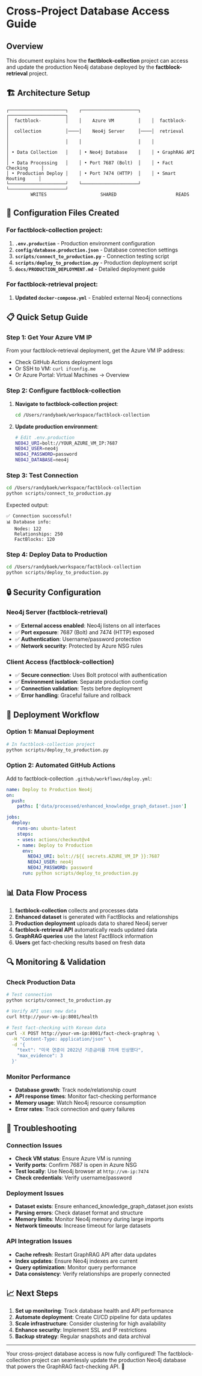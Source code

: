 # Cross-Project Database Access Guide

## Overview

This document explains how the **factblock-collection** project can access and update the production Neo4j database deployed by the **factblock-retrieval** project.

## 🏗️ **Architecture Setup**

```
┌─────────────────────┐    ┌─────────────────────┐    ┌─────────────────────┐
│  factblock-         │    │    Azure VM         │    │  factblock-         │
│  collection         │────│    Neo4j Server     │────│  retrieval          │
│                     │    │                     │    │                     │
│ • Data Collection   │    │ • Neo4j Database    │    │ • GraphRAG API      │
│ • Data Processing   │    │ • Port 7687 (Bolt)  │    │ • Fact Checking     │
│ • Production Deploy │    │ • Port 7474 (HTTP)  │    │ • Smart Routing     │
└─────────────────────┘    └─────────────────────┘    └─────────────────────┘
         WRITES                    SHARED                      READS
```

## 🔧 **Configuration Files Created**

### For factblock-collection project:

1. **`.env.production`** - Production environment configuration
2. **`config/database.production.json`** - Database connection settings
3. **`scripts/connect_to_production.py`** - Connection testing script
4. **`scripts/deploy_to_production.py`** - Production deployment script
5. **`docs/PRODUCTION_DEPLOYMENT.md`** - Detailed deployment guide

### For factblock-retrieval project:

1. **Updated `docker-compose.yml`** - Enabled external Neo4j connections

## 📋 **Quick Setup Guide**

### Step 1: Get Your Azure VM IP

From your factblock-retrieval deployment, get the Azure VM IP address:
- Check GitHub Actions deployment logs
- Or SSH to VM: `curl ifconfig.me`
- Or Azure Portal: Virtual Machines → Overview

### Step 2: Configure factblock-collection

1. **Navigate to factblock-collection project**:
   ```bash
   cd /Users/randybaek/workspace/factblock-collection
   ```

2. **Update production environment**:
   ```bash
   # Edit .env.production
   NEO4J_URI=bolt://YOUR_AZURE_VM_IP:7687
   NEO4J_USER=neo4j
   NEO4J_PASSWORD=password
   NEO4J_DATABASE=neo4j
   ```

### Step 3: Test Connection

```bash
cd /Users/randybaek/workspace/factblock-collection
python scripts/connect_to_production.py
```

Expected output:
```
✅ Connection successful!
📊 Database info:
   Nodes: 122
   Relationships: 250
   FactBlocks: 120
```

### Step 4: Deploy Data to Production

```bash
cd /Users/randybaek/workspace/factblock-collection
python scripts/deploy_to_production.py
```

## 🔒 **Security Configuration**

### Neo4j Server (factblock-retrieval)
- ✅ **External access enabled**: Neo4j listens on all interfaces
- ✅ **Port exposure**: 7687 (Bolt) and 7474 (HTTP) exposed
- ✅ **Authentication**: Username/password protection
- ✅ **Network security**: Protected by Azure NSG rules

### Client Access (factblock-collection)
- ✅ **Secure connection**: Uses Bolt protocol with authentication
- ✅ **Environment isolation**: Separate production config
- ✅ **Connection validation**: Tests before deployment
- ✅ **Error handling**: Graceful failure and rollback

## 🚀 **Deployment Workflow**

### Option 1: Manual Deployment
```bash
# In factblock-collection project
python scripts/deploy_to_production.py
```

### Option 2: Automated GitHub Actions
Add to factblock-collection `.github/workflows/deploy.yml`:
```yaml
name: Deploy to Production Neo4j
on:
  push:
    paths: ['data/processed/enhanced_knowledge_graph_dataset.json']

jobs:
  deploy:
    runs-on: ubuntu-latest
    steps:
    - uses: actions/checkout@v4
    - name: Deploy to Production
      env:
        NEO4J_URI: bolt://${{ secrets.AZURE_VM_IP }}:7687
        NEO4J_USER: neo4j
        NEO4J_PASSWORD: password
      run: python scripts/deploy_to_production.py
```

## 📊 **Data Flow Process**

1. **factblock-collection** collects and processes data
2. **Enhanced dataset** is generated with FactBlocks and relationships
3. **Production deployment** uploads data to shared Neo4j server
4. **factblock-retrieval API** automatically reads updated data
5. **GraphRAG queries** use the latest FactBlock information
6. **Users** get fact-checking results based on fresh data

## 🔍 **Monitoring & Validation**

### Check Production Data
```bash
# Test connection
python scripts/connect_to_production.py

# Verify API uses new data
curl http://your-vm-ip:8001/health

# Test fact-checking with Korean data
curl -X POST http://your-vm-ip:8001/fact-check-graphrag \
  -H "Content-Type: application/json" \
  -d '{
    "text": "미국 연준이 2022년 기준금리를 7차례 인상했다",
    "max_evidence": 3
  }'
```

### Monitor Performance
- **Database growth**: Track node/relationship count
- **API response times**: Monitor fact-checking performance
- **Memory usage**: Watch Neo4j resource consumption
- **Error rates**: Track connection and query failures

## 🚨 **Troubleshooting**

### Connection Issues
- **Check VM status**: Ensure Azure VM is running
- **Verify ports**: Confirm 7687 is open in Azure NSG
- **Test locally**: Use Neo4j browser at `http://vm-ip:7474`
- **Check credentials**: Verify username/password

### Deployment Issues
- **Dataset exists**: Ensure enhanced_knowledge_graph_dataset.json exists
- **Parsing errors**: Check dataset format and structure
- **Memory limits**: Monitor Neo4j memory during large imports
- **Network timeouts**: Increase timeout for large datasets

### API Integration Issues
- **Cache refresh**: Restart GraphRAG API after data updates
- **Index updates**: Ensure Neo4j indexes are current
- **Query optimization**: Monitor query performance
- **Data consistency**: Verify relationships are properly connected

## 📈 **Next Steps**

1. **Set up monitoring**: Track database health and API performance
2. **Automate deployment**: Create CI/CD pipeline for data updates
3. **Scale infrastructure**: Consider clustering for high availability
4. **Enhance security**: Implement SSL and IP restrictions
5. **Backup strategy**: Regular snapshots and data archival

---

Your cross-project database access is now fully configured! The factblock-collection project can seamlessly update the production Neo4j database that powers the GraphRAG fact-checking API. 🚀